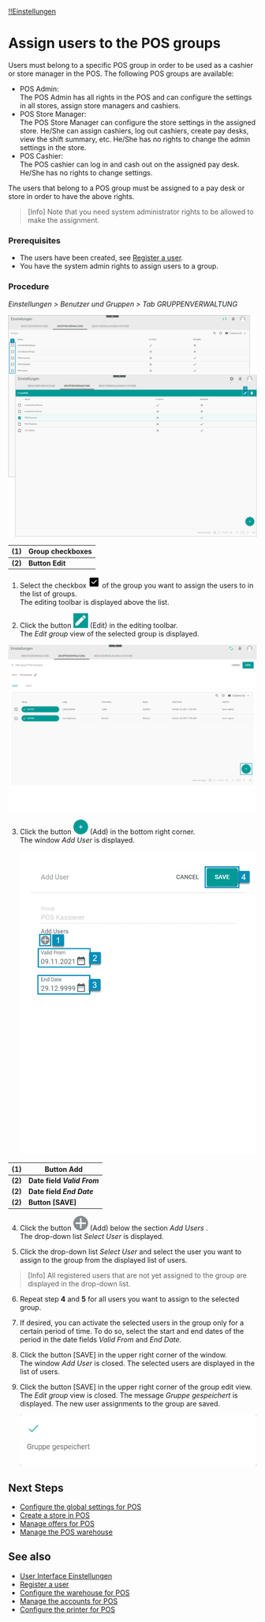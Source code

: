 [!!Einstellungen](Actindo/Einstellungen)

# Assign users to the POS groups

Users must belong to a specific POS group in order to be used as a cashier or store manager in the POS.
The following POS groups are available:
- POS Admin:  
  The POS Admin has all rights in the POS and can configure the settings in all stores, assign store managers and cashiers.
- POS Store Manager:   
  The POS Store Manager can configure the store settings in the assigned store. He/She can assign cashiers, log out cashiers, create pay desks, view the shift summary, etc. He/She has no rights to change the admin settings in the store.
- POS Cashier:   
  The POS cashier can log in and cash out on the assigned pay desk. He/She has no rights to change settings.

The users that belong to a POS group must be assigned to a pay desk or store in order to have the above rights.

> [Info]  Note that you need system administrator rights to be allowed to make the assignment.  

[comment]: <> (The following How-To Guide is not specific for POS and may be reused)

### Prerequisites

- The users have been created, see [Register a user](to_be_completed).
- You have the system admin rights to assign users to a group.

### Procedure

*Einstellungen > Benutzer und Gruppen > Tab GRUPPENVERWALTUNG*

  ![Gruppenverwaltung](/Assets/Screenshots/Einstellungen/BenutzerGruppen/Gruppenverwaltung/Gruppenverwaltung01.png "[Gruppenverwaltung]")

  | (1) | **Group checkboxes** |
  |-----|---------------------|
  |**(2)**| **Button Edit** |

1. Select the checkbox ![Checkbox Active](/Assets/Icons/Checkbox.png "[Checkbox Active]") of the group you want to assign the users to in the list of groups.   
  The editing toolbar is displayed above the list.

2. Click the button ![Icon Edit](/Assets/Icons/Edit01.png "[Icon Edit]") (Edit) in the editing toolbar.   
  The *Edit group* view of the selected group is displayed.

  ![Gruppe](/Assets/Screenshots/Einstellungen/BenutzerGruppen/Gruppenverwaltung/EditGroup01.png "[Gruppe]")

3. Click the button ![Add](/Assets/Icons/Plus01.png "[Add]") (Add) in the bottom right corner.   
    The window *Add User* is displayed.

    ![Add User](/Assets/Screenshots/Einstellungen/BenutzerGruppen/Gruppenverwaltung/AddUser01.png "[Add User]")

  | (1) | **Button Add** |
  |-----|---------------------|
  |**(2)**| **Date field *Valid From*** |
  |**(2)**| **Date field *End Date*** |
  |**(2)**| **Button [SAVE]** |

4. Click the button ![Add](/Assets/Icons/Plus05.png "[Add]") (Add) below the section *Add Users* .   
  The drop-down list *Select User* is displayed.

5. Click the drop-down list *Select User* and select the user you want to assign to the group from the displayed list of users.

  > [Info]  All registered users that are not yet assigned to the group are displayed in the drop-down list.  

6. Repeat step **4** and **5** for all users you want to assign to the selected group.

7. If desired, you can activate the selected users in the group only for a certain period of time. To do so, select the start and end dates of the period in the date fields *Valid From* and *End Date*.

8. Click the button [SAVE] in the upper right corner of the window.   
  The window *Add User* is closed. The selected users are displayed in the list of users.

9. Click the button [SAVE] in the upper right corner of the group edit view.   
  The *Edit group* view is closed. The message *Gruppe gespeichert* is displayed. The new user assignments to the group are saved.

    ![Gruppe gespeichert](/Assets/Screenshots/Einstellungen/BenutzerGruppen/Gruppenverwaltung/GruppeGespeichert.png "[Gruppe gespeichert]")


## Next Steps

- [Configure the global settings for POS](05_ConfigureGlobalSettings.md)
- [Create a store in POS](06_CreateStore.md)
- [Manage offers for POS](07_ManageOffers.md)
- [Manage the POS warehouse](08_ManageWarehouse.md)  

## See also

- [User Interface Einstellungen](/Einstellungen/UserInterface/00_UserInterface.md)
- [Register a user](to_be_completed)
- [Configure the warehouse for POS](01_ConfigureWarehouse.md)
- [Manage the accounts for POS](02_ManageAccounts.md)
- [Configure the printer for POS](03_ConfigurePrinter.md)
